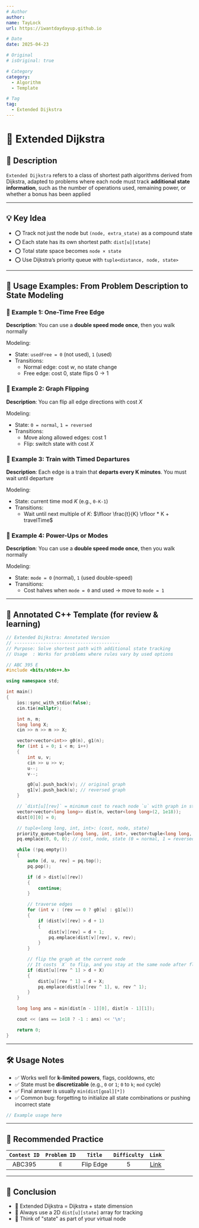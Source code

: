 ```yaml
---
# Author
author:
name: TayLock
url: https://iwantdaydayup.github.io

# Date
date: 2025-04-23

# Original
# isOriginal: true

# Category
category:
  - Algorithm
  - Template

# Tag
tag:
  - Extended Dijkstra
---
```


# 🧩 Extended Dijkstra

## 📌 Description

`Extended Dijkstra` refers to a class of shortest path algorithms derived from Dijkstra, adapted to problems where each node must track **additional state information**, such as the number of operations used, remaining power, or whether a bonus has been applied

---

## 💡 Key Idea

- ⭕ Track not just the node but `(node, extra_state)` as a compound state
- ⭕ Each state has its own shortest path: `dist[u][state]`
- ⭕ Total state space becomes `node × state`
- ⭕ Use Dijkstra’s priority queue with `tuple<distance, node, state>`

---

## 🔎 Usage Examples: From Problem Description to State Modeling

### 🧪 Example 1: One-Time Free Edge

**Description**: You can use a **double speed mode once**, then you walk normally

Modeling:

- State: `usedFree = 0` (not used), `1` (used)
- Transitions:
  - Normal edge: cost $w$, no state change
  - Free edge: cost $0$, state flips $0 \rightarrow 1$

### 🧪 Example 2: Graph Flipping

**Description**: You can flip all edge directions with cost $X$

Modeling:

- State: `0 = normal`, `1 = reversed`
- Transitions:
  - Move along allowed edges: cost $1$
  - Flip: switch state with cost $X$

### 🧪 Example 3: Train with Timed Departures

**Description**: Each edge is a train that **departs every K minutes**. You must wait until departure

Modeling:

- State: current time mod $K$ (e.g., `0-K-1`)
- Transitions:
  - Wait until next multiple of $K$: $\lfloor \frac{t}{K} \rfloor * K + travelTime$

### 🧪 Example 4: Power-Ups or Modes

**Description**: You can use a **double speed mode once**, then you walk normally

Modeling:

- State: `mode = 0` (normal), `1` (used double-speed)
- Transitions:
  - Cost halves when `mode = 0` and used $\rightarrow$ move to `mode = 1`

---

## 📘 Annotated C++ Template (for review & learning)

```cpp
// Extended Dijkstra: Annotated Version
// ----------------------------------------
// Purpose: Solve shortest path with additional state tracking
// Usage  : Works for problems where rules vary by used options

// ABC 395 E
#include <bits/stdc++.h>

using namespace std;

int main()
{
    ios::sync_with_stdio(false);
    cin.tie(nullptr);

    int n, m;
    long long X;
    cin >> n >> m >> X;

    vector<vector<int>> g0(n), g1(n);
    for (int i = 0; i < m; i++)
    {
        int u, v;
        cin >> u >> v;
        u--;
        v--;

        g0[u].push_back(v); // original graph
        g1[v].push_back(u); // reversed graph
    }

    // `dist[u][rev]` = minimum cost to reach node `u` with graph in state `rev`
    vector<vector<long long>> dist(n, vector<long long>(2, 1e18));
    dist[0][0] = 0;

    // tuple<long long, int, int>: (cost, node, state)
    priority_queue<tuple<long long, int, int>, vector<tuple<long long, int, int>>, greater<>> pq;
    pq.emplace(0, 0, 0); // cost, node, state (0 = normal, 1 = reversed)

    while (!pq.empty())
    {
        auto [d, u, rev] = pq.top();
        pq.pop();

        if (d > dist[u][rev])
        {
            continue;
        }

        // traverse edges
        for (int v : (rev == 0 ? g0[u] : g1[u]))
        {
            if (dist[v][rev] > d + 1)
            {
                dist[v][rev] = d + 1;
                pq.emplace(dist[v][rev], v, rev);
            }
        }

        // flip the graph at the current node
        // It costs `X` to flip, and you stay at the same node after flipping
        if (dist[u][rev ^ 1] > d + X)
        {
            dist[u][rev ^ 1] = d + X;
            pq.emplace(dist[u][rev ^ 1], u, rev ^ 1);
        }
    }

    long long ans = min(dist[n - 1][0], dist[n - 1][1]);

    cout << (ans == 1e18 ? -1 : ans) << '\n';

    return 0;
}
```

---

## 🛠️ Usage Notes

- ✅ Works well for **k-limited powers**, flags, cooldowns, etc
- ✅ State must be **discretizable** (e.g., `0` or `1`; `0` to `k`; `mod` cycle)
- ✅ Final answer is usually `min(dist[goal][*])`
- ✅ Common bug: forgetting to initialize all state combinations or pushing incorrect state

```cpp
// Example usage here
```

---

## 📝 Recommended Practice

| `Contest ID` | `Problem ID` |  `Title`  | `Difficulty` |                          `Link`                           |
| :----------: | :----------: | :-------: | :----------: | :-------------------------------------------------------: |
|    ABC395    |     `E`      | Flip Edge |      5       | [Link](https://atcoder.jp/contests/abc395/tasks/abc395_e) |

---

## 🧠 Conclusion

- 🧩 Extended Dijkstra = Dijkstra + state dimension
- 🧩 Always use a 2D `dist[u][state]` array for tracking
- 🧩 Think of "state" as part of your virtual node

